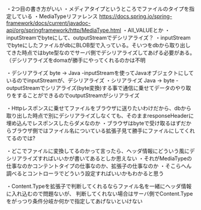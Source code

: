 

・2つ目の書き方がいい
・メディアタイプというところでファイルのタイプを指定している
・MediaTypeリファレンス
https://docs.spring.io/spring-framework/docs/current/javadoc-api/org/springframework/http/MediaType.html
・All_VALUEとか
・inputStreamでbyteにして、outputStreamでデシリアライズ？
・inputStreamでbyteにしたファイルがdbにBLOB型で入っている。そいつをdbから取り出してきた時点ではbyte型なのでサーバ側でデシリアライズしてあげる必要がある。（デシリアライズをdomaが勝手にやってくれるのかは不明


・デシリアライズ   byte → Java
-inputStreamを使ってJavaオブジェクトにしているのでinputStreamが、デシリアライズ
・シリアライズ    Java → byte
-outputStreamでシリアライズ(byte変換)する事で通信に乗せてデータのやり取りをすることができるのでoutputStreamがシリアライズ


・Httpレスポンスに乗せてファイルをブラウザに送りたいわけだから、dbから取り出した時点で別にデシリアライズしなくても、そのままresponseHeaderに埋め込んでレスポンスしたらダメなのか
・ブラウザはbyteで受け取るはずだからブラウザ側ではファイル名についている拡張子見て勝手にファイルにしてくれてるのでは?

・どこでファイルに変換してるのかって言ったら、ヘッダ情報にどういう風にデシリアライズすればいいかが書いてあるとしか思えない
・それがMediaTypeの仕事なのかコンテントタイプの仕事なのか、拡張子の仕事なのか
・そこらへん調べるとコントローラでどういう設定すればいいかもわかると思う

・Content.Typeを拡張子で判断してくれるならファイル名を一緒にヘッダ情報に入れ込むので問題ないが、
判断してくれない場合はサーバ側でContent.Typeをがっつり条件分岐か何かで指定してあげないといけない